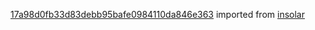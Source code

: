 [17a98d0fb33d83debb95bafe0984110da846e363](https://github.com/insolar/insolar/commit/17a98d0fb33d83debb95bafe0984110da846e363) imported from [insolar](https://github.com/insolar/insolar)
